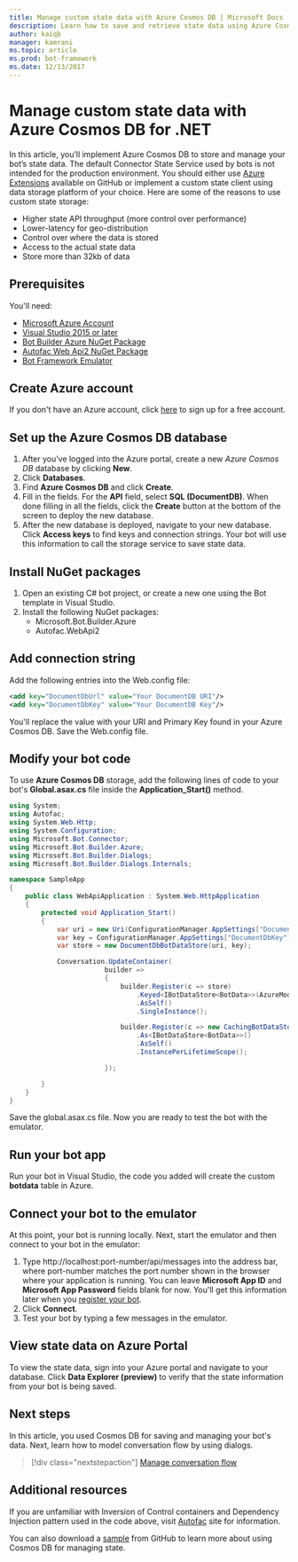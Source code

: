 ```yaml
---
title: Manage custom state data with Azure Cosmos DB | Microsoft Docs
description: Learn how to save and retrieve state data using Azure Cosmos DB with the Bot Builder SDK for .NET
author: kaiqb
manager: kamrani
ms.topic: article
ms.prod: bot-framework
ms.date: 12/13/2017
---
```

# Manage custom state data with Azure Cosmos DB for .NET
In this article, you’ll implement Azure Cosmos DB to store and manage your bot’s state data. The default Connector State Service used by bots is not intended for the production environment. You should either use [Azure Extensions](https://github.com/Microsoft/BotBuilder-Azure) available on GitHub or implement a custom state client using data storage platform of your choice. Here are some of the reasons to use custom state storage:
 - Higher state API throughput (more control over performance)
 - Lower-latency for geo-distribution
 - Control over where the data is stored
 - Access to the actual state data
 - Store more than 32kb of data
 
## Prerequisites
You'll need:
 - [Microsoft Azure Account](https://azure.microsoft.com/en-us/free/)
 - [Visual Studio 2015 or later](https://www.visualstudio.com/)
 - [Bot Builder Azure NuGet Package](https://www.nuget.org/packages/Microsoft.Bot.Builder.Azure/)
 - [Autofac Web Api2 NuGet Package](https://www.nuget.org/packages/Autofac.WebApi2/)
 - [Bot Framework Emulator](~/bot-service-debug-emulator.md)
 
## Create Azure account
If you don't have an Azure account, click [here](https://azure.microsoft.com/en-us/free/) to sign up for a free account.

## Set up the Azure Cosmos DB database
1. After you’ve logged into the Azure portal, create a new *Azure Cosmos DB* database by clicking **New**. 
2. Click **Databases**. 
3. Find **Azure Cosmos DB** and click **Create**.
4. Fill in the fields. For the **API** field, select **SQL (DocumentDB)**. When done filling in all the fields, click the **Create** button at the bottom of the screen to deploy the new database. 
5. After the new database is deployed, navigate to your new database. Click **Access keys** to find keys and connection strings. Your bot will use this information to call the storage service to save state data.

## Install NuGet packages
1. Open an existing C# bot project, or create a new one using the Bot template in Visual Studio. 
2. Install the following NuGet packages:
   - Microsoft.Bot.Builder.Azure
   - Autofac.WebApi2

## Add connection string 
Add the following entries into the Web.config file:
```XML
<add key="DocumentDbUrl" value="Your DocumentDB URI"/>
<add key="DocumentDbKey" value="Your DocumentDB Key"/>
```
You'll replace the value with your URI and Primary Key found in your Azure Cosmos DB. Save the Web.config file.

## Modify your bot code
To use **Azure Cosmos DB** storage, add the following lines of code to your bot's **Global.asax.cs** file inside the **Application_Start()** method.

```cs
using System;
using Autofac;
using System.Web.Http;
using System.Configuration;
using Microsoft.Bot.Connector;
using Microsoft.Bot.Builder.Azure;
using Microsoft.Bot.Builder.Dialogs;
using Microsoft.Bot.Builder.Dialogs.Internals;

namespace SampleApp
{
    public class WebApiApplication : System.Web.HttpApplication
    {
        protected void Application_Start()
        {
            var uri = new Uri(ConfigurationManager.AppSettings["DocumentDbUrl"]);
            var key = ConfigurationManager.AppSettings["DocumentDbKey"];
            var store = new DocumentDbBotDataStore(uri, key);

            Conversation.UpdateContainer(
                        builder =>
                        {
                            builder.Register(c => store)
                                .Keyed<IBotDataStore<BotData>>(AzureModule.Key_DataStore)
                                .AsSelf()
                                .SingleInstance();

                            builder.Register(c => new CachingBotDataStore(store, CachingBotDataStoreConsistencyPolicy.ETagBasedConsistency))
                                .As<IBotDataStore<BotData>>()
                                .AsSelf()
                                .InstancePerLifetimeScope();

                        });

        }
    }
}
```

Save the global.asax.cs file. Now you are ready to test the bot with the emulator.

## Run your bot app
Run your bot in Visual Studio, the code you added will create the custom **botdata** table in Azure.

## Connect your bot to the emulator
At this point, your bot is running locally. Next, start the emulator and then connect to your bot in the emulator:
1. Type http://localhost:port-number/api/messages into the address bar, where port-number matches the port number shown in the browser where your application is running. You can leave **Microsoft App ID** and **Microsoft App Password** fields blank for now. You'll get this information later when you [register your bot](~/bot-service-quickstart-registration.md).
2. Click **Connect**. 
3. Test your bot by typing a few messages in the emulator. 

## View state data on Azure Portal
To view the state data, sign into your Azure portal and navigate to your database. Click **Data Explorer (preview)** to verify that the state information from your bot is being saved. 

## Next steps
In this article, you used Cosmos DB for saving and managing your bot's data. Next, learn how to model conversation flow by using dialogs.

> [!div class="nextstepaction"]
> [Manage conversation flow](bot-builder-dotnet-manage-conversation-flow.md)

## Additional resources
If you are unfamiliar with Inversion of Control containers and Dependency Injection pattern used in the code above, visit [Autofac](http://autofac.readthedocs.io/en/latest/) site for information. 

You can also download a [sample](https://github.com/Microsoft/BotBuilder-Azure/tree/master/CSharp/Samples/DocumentDb) from GitHub to learn more about using Cosmos DB for managing state. 
